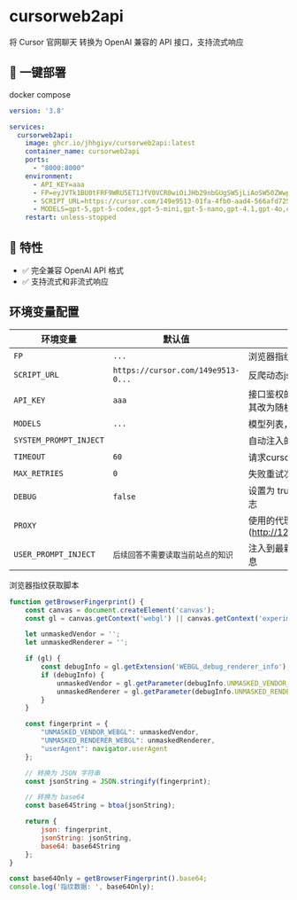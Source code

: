 # cursorweb2api

将 Cursor 官网聊天 转换为 OpenAI 兼容的 API 接口，支持流式响应

## 🚀 一键部署

docker compose

```yaml
version: '3.8'

services:
  cursorweb2api:
    image: ghcr.io/jhhgiyv/cursorweb2api:latest
    container_name: cursorweb2api
    ports:
      - "8000:8000"
    environment:
      - API_KEY=aaa
      - FP=eyJVTk1BU0tFRF9WRU5ET1JfV0VCR0wiOiJHb29nbGUgSW5jLiAoSW50ZWwpIiwiVU5NQVNLRURfUkVOREVSRVJfV0VCR0wiOiJBTkdMRSAoSW50ZWwsIEludGVsKFIpIFVIRCBHcmFwaGljcyAoMHgwMDAwOUJBNCkgRGlyZWN0M0QxMSB2c181XzAgcHNfNV8wLCBEM0QxMS0yNi4yMC4xMDAuNzk4NSkiLCJ1c2VyQWdlbnQiOiJNb3ppbGxhLzUuMCAoV2luZG93cyBOVCAxMC4wOyBXaW42NDsgeDY0KSBBcHBsZVdlYktpdC81MzcuMzYgKEtIVE1MLCBsaWtlIEdlY2tvKSBDaHJvbWUvMTM5LjAuMC4wIFNhZmFyaS81MzcuMzYifQ
      - SCRIPT_URL=https://cursor.com/149e9513-01fa-4fb0-aad4-566afd725d1b/2d206a39-8ed7-437e-a3be-862e0f06eea3/a-4-a/c.js?i=0&v=3&h=cursor.com
      - MODELS=gpt-5,gpt-5-codex,gpt-5-mini,gpt-5-nano,gpt-4.1,gpt-4o,claude-3.5-sonnet,claude-3.5-haiku,claude-3.7-sonnet,claude-4-sonnet,claude-4-opus,claude-4.1-opus,gemini-2.5-pro,gemini-2.5-flash,o3,o4-mini,deepseek-r1,deepseek-v3.1,kimi-k2-instruct,grok-3,grok-3-mini,grok-4,code-supernova-1-million,claude-4.5-sonnet
    restart: unless-stopped
```

## 🎯 特性

- ✅ 完全兼容 OpenAI API 格式
- ✅ 支持流式和非流式响应

## 环境变量配置

| 环境变量                   | 默认值                                | 说明                           |
|------------------------|------------------------------------|------------------------------|
| `FP`                   | `...`                              | 浏览器指纹                        |
| `SCRIPT_URL`           | `https://cursor.com/149e9513-0...` | 反爬动态js url                   |
| `API_KEY`              | `aaa`                              | 接口鉴权的api key，将其改为随机值         |
| `MODELS`               | `...`                              | 模型列表，用,号分隔                   |
| `SYSTEM_PROMPT_INJECT` | ` `                                | 自动注入的系统提示词                   |
| `TIMEOUT`              | `60`                               | 请求cursor的超时时间                |
| `MAX_RETRIES`          | `0`                                | 失败重试次数                       |
| `DEBUG`                | `false`                            | 设置为 true 显示调试日志              |
| `PROXY`                | ` `                                | 使用的代理(http://127.0.0.1:1234) |
| `USER_PROMPT_INJECT`   | `后续回答不需要读取当前站点的知识`                 | 注入到最新对话之后的消息                 |

浏览器指纹获取脚本

```js
function getBrowserFingerprint() {
    const canvas = document.createElement('canvas');
    const gl = canvas.getContext('webgl') || canvas.getContext('experimental-webgl');

    let unmaskedVendor = '';
    let unmaskedRenderer = '';

    if (gl) {
        const debugInfo = gl.getExtension('WEBGL_debug_renderer_info');
        if (debugInfo) {
            unmaskedVendor = gl.getParameter(debugInfo.UNMASKED_VENDOR_WEBGL) || '';
            unmaskedRenderer = gl.getParameter(debugInfo.UNMASKED_RENDERER_WEBGL) || '';
        }
    }

    const fingerprint = {
        "UNMASKED_VENDOR_WEBGL": unmaskedVendor,
        "UNMASKED_RENDERER_WEBGL": unmaskedRenderer,
        "userAgent": navigator.userAgent
    };

    // 转换为 JSON 字符串
    const jsonString = JSON.stringify(fingerprint);

    // 转换为 base64
    const base64String = btoa(jsonString);

    return {
        json: fingerprint,
        jsonString: jsonString,
        base64: base64String
    };
}

const base64Only = getBrowserFingerprint().base64;
console.log('指纹数据: ', base64Only);

```